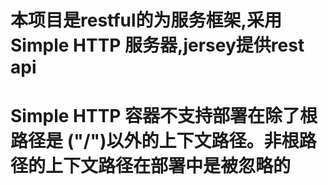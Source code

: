 # 本项目是restful的为服务框架,采用Simple HTTP 服务器,jersey提供rest api
# Simple HTTP 容器不支持部署在除了根路径是 ("/")以外的上下文路径。非根路径的上下文路径在部署中是被忽略的
